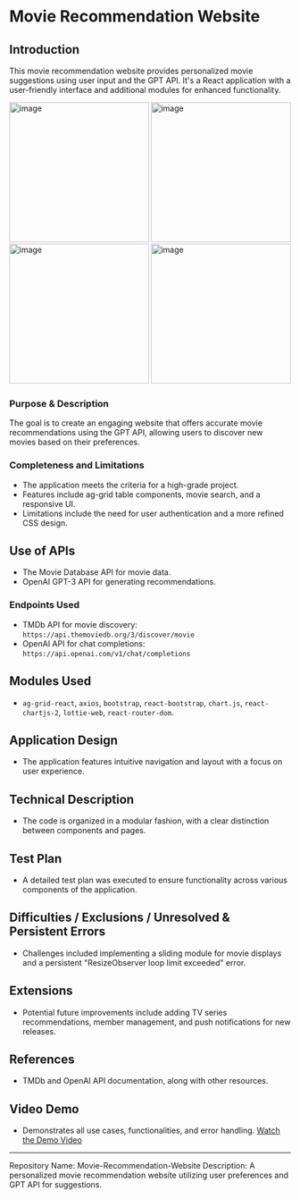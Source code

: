 # Movie Recommendation Website

## Introduction
This movie recommendation website provides personalized movie suggestions using user input and the GPT API. It's a React application with a user-friendly interface and additional modules for enhanced functionality.

<img height="250" alt="image" src="https://github.com/SeanBaek111/React-Movie-Recommendation-Website/assets/33170173/32d6752d-fd59-451f-b4cb-89eb4f95857b">
<img height="250" alt="image" src="https://github.com/SeanBaek111/React-Movie-Recommendation-Website/assets/33170173/8da0f489-e73b-44f2-a1ec-1f0a8339c92b">
<img height="250" alt="image" src="https://github.com/SeanBaek111/React-Movie-Recommendation-Website/assets/33170173/71da88b1-ec03-4112-958d-8ba40a16e1ee">
<img height="250" alt="image" src="https://github.com/SeanBaek111/React-Movie-Recommendation-Website/assets/33170173/496272ab-bad6-4caa-9c8a-34c85fae0164">

### Purpose & Description
The goal is to create an engaging website that offers accurate movie recommendations using the GPT API, allowing users to discover new movies based on their preferences.

### Completeness and Limitations
- The application meets the criteria for a high-grade project.
- Features include ag-grid table components, movie search, and a responsive UI.
- Limitations include the need for user authentication and a more refined CSS design.

## Use of APIs  
- The Movie Database API for movie data.
- OpenAI GPT-3 API for generating recommendations.

### Endpoints Used
- TMDb API for movie discovery: `https://api.themoviedb.org/3/discover/movie`
- OpenAI API for chat completions: `https://api.openai.com/v1/chat/completions`

## Modules Used
- `ag-grid-react`, `axios`, `bootstrap`, `react-bootstrap`, `chart.js`, `react-chartjs-2`, `lottie-web`, `react-router-dom`.

## Application Design
- The application features intuitive navigation and layout with a focus on user experience.

## Technical Description
- The code is organized in a modular fashion, with a clear distinction between components and pages.

## Test Plan
- A detailed test plan was executed to ensure functionality across various components of the application.

## Difficulties / Exclusions / Unresolved & Persistent Errors
- Challenges included implementing a sliding module for movie displays and a persistent "ResizeObserver loop limit exceeded" error.

## Extensions
- Potential future improvements include adding TV series recommendations, member management, and push notifications for new releases.
 
## References
- TMDb and OpenAI API documentation, along with other resources.
 
## Video Demo
- Demonstrates all use cases, functionalities, and error handling.
[Watch the Demo Video](https://youtu.be/wfEikskfdg4) 
---

Repository Name: Movie-Recommendation-Website
Description: A personalized movie recommendation website utilizing user preferences and GPT API for suggestions.
